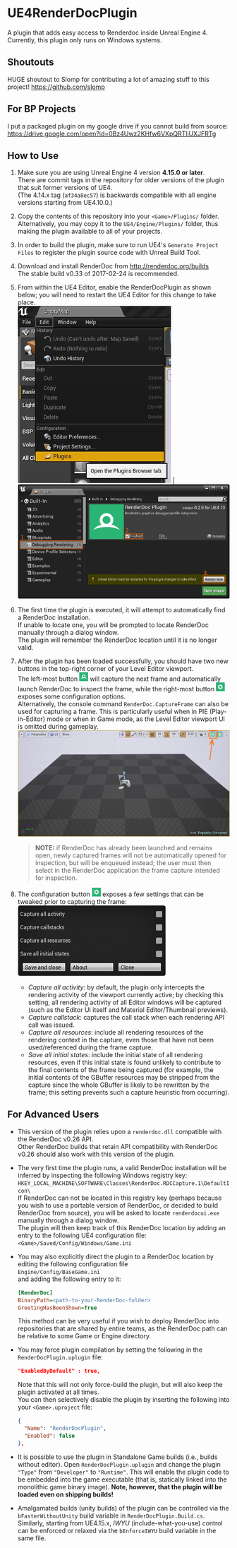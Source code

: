 UE4RenderDocPlugin
==================

A plugin that adds easy access to Renderdoc inside Unreal Engine 4.  
Currently, this plugin only runs on Windows systems.

Shoutouts
----------

HUGE shoutout to Slomp for contributing a lot of amazing stuff to this project!
https://github.com/slomp

For BP Projects
---------------
I put a packaged plugin on my google drive if you cannot build from source:
https://drive.google.com/open?id=0Bz4Uwz2KHfw6VXpQRTliUXJFRTg

How to Use
----------

1. Make sure you are using Unreal Engine 4 version **4.15.0 or later**.  
   There are commit tags in the repository for older versions of the plugin that suit former versions of UE4.  
   (The 4.14.x tag (`af34a8ec57`) is backwards compatible with all engine versions starting from UE4.10.0.)

2. Copy the contents of this repository into your `<Game>/Plugins/` folder.  
   Alternatively, you may copy it to the `UE4/Engine/Plugins/` folder, thus making the plugin available to all of your projects.

3. In order to build the plugin, make sure to run UE4's `Generate Project Files` to register the plugin source code with Unreal Build Tool.

4. Download and install RenderDoc from http://renderdoc.org/builds  
   The stable build v0.33 of 2017-02-24 is recommended.

5. From within the UE4 Editor, enable the RenderDocPlugin as shown below; you will need to restart the UE4 Editor for this change to take place.  
   ![](doc/img/howto-plugin_menu.jpg) | ![](doc/img/howto-enable.jpg)

6. The first time the plugin is executed, it will attempt to automatically find a RenderDoc installation.  
   If unable to locate one, you will be prompted to locate RenderDoc manually through a dialog window.  
   The plugin will remember the RenderDoc location until it is no longer valid.

7. After the plugin has been loaded successfully, you should have two new buttons in the top-right corner of your Level Editor viewport.  
The left-most button ![](RenderDocPlugin/Resources/Icon20.png) will capture the next frame and automatically launch RenderDoc to inspect the frame, while the right-most button ![](RenderDocPlugin/Resources/SettingsIcon20.png) exposes some configuration options.  
Alternatively, the console command `RenderDoc.CaptureFrame` can also be used for capturing a frame. This is particularly useful when in PIE (Play-in-Editor) mode or when in Game mode, as the Level Editor viewport UI is omitted during gameplay.  
   ![](doc/img/howto-capture.jpg)  
   > **NOTE:** if RenderDoc has already been launched and remains open, newly captured frames will not be automatically opened for inspection, but will be enqueued instead; the user must then select in the RenderDoc application the frame capture intended for inspection.  

8. The configuration button ![](RenderDocPlugin/Resources/SettingsIcon20.png) exposes a few settings that can be tweaked prior to capturing the frame:  
![](doc/img/howto-settings.jpg)
   * _Capture all activity_: by default, the plugin only intercepts the rendering activity of the viewport currently active; by checking this setting, all rendering activity of all Editor windows will be captured (such as the Editor UI itself and Material Editor/Thumbnail previews).
   * _Capture callstack_: captures the call stack when each rendering API call was issued.
   * _Capture all resources_: include all rendering resources of the rendering context in the capture, even those that have not been used/referenced during the frame capture.
   * _Save all initial states_: include the initial state of all rendering resources, even if this initial state is found unlikely to contribute to the final contents of the frame being captured (for example, the initial contents of the GBuffer resources may be stripped from the capture since the whole GBuffer is likely to be rewritten by the frame; this setting prevents such a capture heuristic from occurring).


For Advanced Users
------------------

* This version of the plugin relies upon a `renderdoc.dll` compatible with the RenderDoc v0.26 API.  
  Other RenderDoc builds that retain API compatibility with RenderDoc v0.26 should also work with this version of the plugin.

* The very first time the plugin runs, a valid RenderDoc installation will be inferred by inspecting the following Windows registry key:  
  `HKEY_LOCAL_MACHINE\SOFTWARE\Classes\RenderDoc.RDCCapture.1\DefaultIcon\`  
If RenderDoc can not be located in this registry key (perhaps because you wish to use a portable version of RenderDoc, or decided to build RenderDoc from source), you will be asked to locate `renderdocui.exe` manually through a dialog window.  
The plugin will then keep track of this RenderDoc location by adding an entry to the following UE4 configuration file:  
  `<Game>/Saved/Config/Windows/Game.ini`

* You may also explicitly direct the plugin to a RenderDoc location by editing the following configuration file  
  `Engine/Config/BaseGame.ini`  
  and adding the following entry to it:  
  ````ini
  [RenderDoc]
  BinaryPath=<path-to-your-RenderDoc-folder>
  GreetingHasBeenShown=True
  ````
  This method can be very useful if you wish to deploy RenderDoc into repositories that are shared by entire teams, as the RenderDoc path can be relative to some Game or Engine directory.

* You may force plugin compilation by setting the following in the `RenderDocPlugin.uplugin` file:
  ```json
  "EnabledByDefault" : true,
  ```
  Note that this will not only force-build the plugin, but will also keep the plugin activated at all times.  
  You can then selectively disable the plugin by inserting the following into your `<Game>.uproject` file:
  ```json
  {
    "Name": "RenderDocPlugin",
    "Enabled": false
  },
  ```

* It is possible to use the plugin in Standalone Game builds (i.e., builds without editor). Open `RenderDocPlugin.uplugin` and change the plugin `"Type"` from `"Developer"` to `"Runtime"`. This will enable the plugin code to be embedded into the game executable (that is, statically linked into the monolithic game binary image). **Note, however, that the plugin will be loaded even on shipping builds!**

* Amalgamated builds (unity builds) of the plugin can be controlled via the `bFasterWithoutUnity` build variable in `RenderDocPlugin.Build.cs`. Similarly, starting from UE4.15.x, _IWYU_ (include-what-you-use) control can be enforced or relaxed via the `bEnforceIWYU` build variable in the same file.
